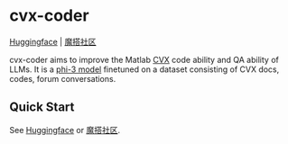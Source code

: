 # cvx-coder
[Huggingface](https://huggingface.co/tim1900/cvx-coder) | [魔搭社区](https://www.modelscope.cn/models/tommy1235/cvx-coder)

cvx-coder aims to improve the Matlab [CVX](https://cvxr.com/cvx) code ability and QA ability of LLMs. It is a [phi-3 model](https://huggingface.co/microsoft/Phi-3-mini-4k-instruct) finetuned on a dataset consisting of CVX docs, codes, forum conversations.

## Quick Start

See [Huggingface](https://huggingface.co/tim1900/cvx-coder) or [魔搭社区](https://www.modelscope.cn/models/tommy1235/cvx-coder).


